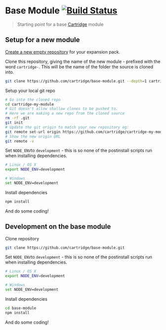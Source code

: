 # Base Module [![Build Status][travis-image]][travis-url]

> Starting point for a base [Cartridge](https://github.com/cartridge/cartridge) module

## Setup for a new module
[Create a new empty repository](https://github.com/new) for your expansion pack.

Clone this repository, giving the name of the new module - prefixed with the word `cartridge-`. This will be the name of the folder the source is cloned into.
```sh
git clone https://github.com/cartridge/base-module.git --depth=1 cartridge-my-module
```

Setup your local git repo

```sh
# Go into the cloned repo
cd cartridge-my-module
# Git doesn't allow shallow clones to be pushed to.
# Here we are making a new repo from the cloned source
rm -rf .git
git init
# Update the git origin to match your new repository eg:
git remote set-url origin https://github.com/cartridge/cartridge-my-module.git
# Show the new origin URL
git remote -v
```

Set `NODE_ENV`to `development` - this is so none of the postinstall scripts run when installing dependencies.

```sh
# Linux / OS X
export NODE_ENV=development

# Windows
set NODE_ENV=development
```

Install dependencies
```sh
npm install
```

And do some coding!


## Development on the base module
Clone repository
```sh
git clone https://github.com/cartridge/base-module.git
```

Set `NODE_ENV`to `development` - this is so none of the postinstall scripts run when installing dependencies.

```sh
# Linux / OS X
export NODE_ENV=development

# Windows
set NODE_ENV=development
```

Install dependencies
```sh
cd base-module
npm install
```

And do some coding!



[travis-url]: https://travis-ci.org/cartridge/base-module
[travis-image]: https://travis-ci.org/cartridge/base-module.svg?branch=master
